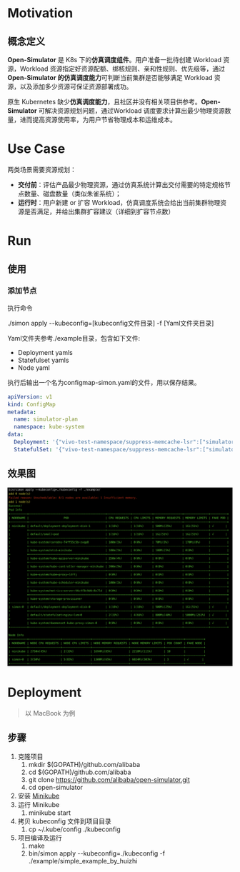 # Motivation
## 概念定义
**Open-Simulator** 是 K8s 下的**仿真调度组件**。用户准备一批待创建 Workload 资源，Workload 资源指定好资源配额、绑核规则、亲和性规则、优先级等，通过 **Open-Simulator 的仿真调度能力**可判断当前集群是否能够满足 Workload 资源，以及添加多少资源可保证资源部署成功。

原生 Kubernetes 缺少**仿真调度能力**，且社区并没有相关项目供参考。**Open-Simulator** 可解决资源规划问题，通过Workload 调度要求计算出最少物理资源数量，进而提高资源使用率，为用户节省物理成本和运维成本。

# Use Case
两类场景需要资源规划：
- **交付前**：评估产品最少物理资源，通过仿真系统计算出交付需要的特定规格节点数量、磁盘数量（类似朱雀系统）；
- **运行时**：用户新建 or 扩容 Workload，仿真调度系统会给出当前集群物理资源是否满足，并给出集群扩容建议（详细到扩容节点数）

# Run

## 使用
### 添加节点

执行命令

./simon apply --kubeconfig=[kubeconfig文件目录] -f [Yaml文件夹目录]

Yaml文件夹参考./example目录，包含如下文件:
- Deployment yamls
- Statefulset yamls
- Node yaml

执行后输出一个名为configmap-simon.yaml的文件，用以保存结果。

```yaml
apiVersion: v1
kind: ConfigMap
metadata:
  name: simulator-plan
  namespace: kube-system
data:
  Deployment: '{"vivo-test-namespace/suppress-memcache-lsr":["simulator-node1","simulator-node1","node3","node2"],"vivo-test-namespace/suppress-memcache-be":["simulator-node1","simulator-node1","node3","node2"]}'
  StatefulSet: '{"vivo-test-namespace/suppress-memcache-lsr":["simulator-node1","simulator-node1","node3","node2"],"vivo-test-namespace/suppress-memcache-be":["simulator-node1","simulator-node1","node3","node2"]}'
```

## 效果图
![](doc/images/simon.png)
# Deployment

> 以 MacBook 为例

## 步骤
1. 克隆项目
   1. mkdir $(GOPATH)/github.com/alibaba
   2. cd $(GOPATH)/github.com/alibaba
   3. git clone https://github.com/alibaba/open-simulator.git
   4. cd open-simulator
2. 安装 [Minikube](https://minikube.sigs.k8s.io/docs/start/)
3. 运行 Minikube
   1. minikube start
4. 拷贝 kubeconfig 文件到项目目录
   1. cp ~/.kube/config  ./kubeconfig
5. 项目编译及运行
   1. make
   2. bin/simon apply --kubeconfig=./kubeconfig -f ./example/simple_example_by_huizhi